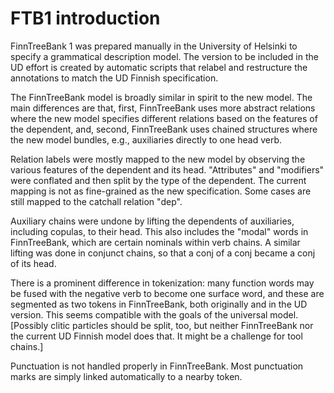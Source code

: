 FTB1 introduction
=================

FinnTreeBank 1 was prepared manually in the University of Helsinki
to specify a grammatical description model.
The version to be included in the UD effort is created by
automatic scripts that relabel and restructure the annotations to
match the UD Finnish specification.

The FinnTreeBank model is broadly similar in spirit to the new model.
The main differences are that, first, FinnTreeBank uses more abstract
relations where the new model specifies different relations based on
the features of the dependent, and, second, FinnTreeBank uses chained
structures where the new model bundles, e.g., auxiliaries directly to
one head verb.

Relation labels were mostly mapped to the new model by observing
the various features of the dependent and its head. "Attributes" and
"modifiers" were conflated and then split by the type of the dependent.
The current mapping is not as fine-grained as the new specification.
Some cases are still mapped to the catchall relation "dep".

Auxiliary chains were undone by lifting the dependents of auxiliaries,
including copulas, to their head. This also includes the "modal" words
in FinnTreeBank, which are certain nominals within verb chains.
A similar lifting was done in conjunct chains, so that a conj of
a conj became a conj of its head.

There is a prominent difference in tokenization: many function words
may be fused with the negative verb to become one surface word, and
these are segmented as two tokens in FinnTreeBank, both originally and
in the UD version. This seems compatible with the goals of the
universal model. [Possibly clitic particles should be split, too, but
neither FinnTreeBank nor the current UD Finnish model does that. It
might be a challenge for tool chains.]

Punctuation is not handled properly in FinnTreeBank. Most punctuation
marks are simply linked automatically to a nearby token.
